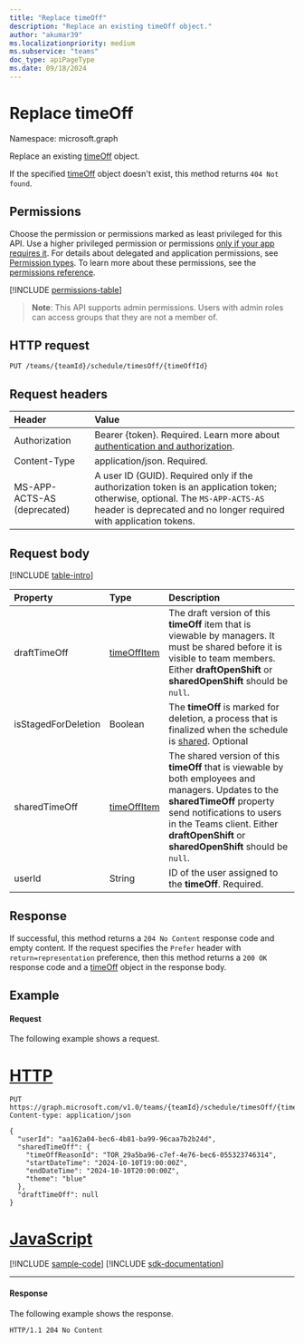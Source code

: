 ```yaml
---
title: "Replace timeOff"
description: "Replace an existing timeOff object."
author: "akumar39"
ms.localizationpriority: medium
ms.subservice: "teams"
doc_type: apiPageType
ms.date: 09/18/2024
---
```


# Replace timeOff

Namespace: microsoft.graph

Replace an existing [timeOff](../resources/timeoff.md) object.

If the specified [timeOff](../resources/timeoff.md) object doesn't exist, this method returns `404 Not found`.

## Permissions

Choose the permission or permissions marked as least privileged for this API. Use a higher privileged permission or permissions [only if your app requires it](/graph/permissions-overview#best-practices-for-using-microsoft-graph-permissions). For details about delegated and application permissions, see [Permission types](/graph/permissions-overview#permission-types). To learn more about these permissions, see the [permissions reference](/graph/permissions-reference).

<!-- { "blockType": "permissions", "name": "timeoff_put" } -->
[!INCLUDE [permissions-table](../includes/permissions/timeoff-put-permissions.md)]

> **Note**: This API supports admin permissions. Users with admin roles can access groups that they are not a member of.

## HTTP request

<!-- { "blockType": "ignored" } -->

```http
PUT /teams/{teamId}/schedule/timesOff/{timeOffId}
```

## Request headers

| Header       | Value |
|:---------------|:--------|
|Authorization|Bearer {token}. Required. Learn more about [authentication and authorization](/graph/auth/auth-concepts).|
| Content-Type  | application/json. Required.  |
| MS-APP-ACTS-AS (deprecated) | A user ID (GUID). Required only if the authorization token is an application token; otherwise, optional. The `MS-APP-ACTS-AS` header is deprecated and no longer required with application tokens.|

## Request body

[!INCLUDE [table-intro](../../includes/update-property-table-intro.md)]

|Property|Type|Description|
|:---|:---|:---|
| draftTimeOff		| [timeOffItem](../resources/timeoffitem.md)        |The draft version of this **timeOff** item that is viewable by managers. It must be shared before it is visible to team members. Either **draftOpenShift** or **sharedOpenShift** should be `null`. |
| isStagedForDeletion   | Boolean                      | The **timeOff** is marked for deletion, a process that is finalized when the schedule is [shared](../api/schedule-share.md). Optional|
| sharedTimeOff 	| [timeOffItem](../resources/timeoffitem.md)  |The shared version of this **timeOff** that is viewable by both employees and managers. Updates to the **sharedTimeOff** property send notifications to users in the Teams client. Either **draftOpenShift** or **sharedOpenShift** should be `null`. |
| userId 			| String      |ID of the user assigned to the **timeOff**. Required.|

## Response

If successful, this method returns a `204 No Content` response code and empty content. If the request specifies the `Prefer` header with `return=representation` preference, then this method returns a `200 OK` response code and a [timeOff](../resources/timeoff.md) object in the response body.

## Example

#### Request

The following example shows a request.

# [HTTP](#tab/http)
<!-- {
  "blockType": "request",
  "name": "timeoff-put"
}-->
```http
PUT https://graph.microsoft.com/v1.0/teams/{teamId}/schedule/timesOff/{timeOffId}
Content-type: application/json

{
  "userId": "aa162a04-bec6-4b81-ba99-96caa7b2b24d",
  "sharedTimeOff": {
    "timeOffReasonId": "TOR_29a5ba96-c7ef-4e76-bec6-055323746314",
    "startDateTime": "2024-10-10T19:00:00Z",
    "endDateTime": "2024-10-10T20:00:00Z",
    "theme": "blue"
  },
  "draftTimeOff": null
}
```

# [JavaScript](#tab/javascript)
[!INCLUDE [sample-code](../includes/snippets/javascript/timeoff-put-javascript-snippets.md)]
[!INCLUDE [sdk-documentation](../includes/snippets/snippets-sdk-documentation-link.md)]

---

#### Response

The following example shows the response.

<!-- {
  "blockType": "response",
  "truncated": true
} -->
```http
HTTP/1.1 204 No Content
```

<!-- {
  "type": "#page.annotation",
  "suppressions": [
  ]
}-->

